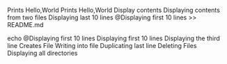 Prints Hello,World
Prints Hello,World
Display contents
Displaying contents from two files
Displaying last 10 lines
@Displaying first 10 lines >> README.md

echo @Displaying first 10 lines
Displaying first 10 lines
Displaying the third line
Creates File
Writing into file
Duplicating last line
Deleting Files
Displaying all directories
